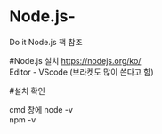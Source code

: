 # Node.js-
Do it Node.js 책 참조

#Node.js 설치
https://nodejs.org/ko/  
Editor - VScode (브라켓도 많이 쓴다고 함)

#설치 확인

cmd 창에
node -v  
npm -v
